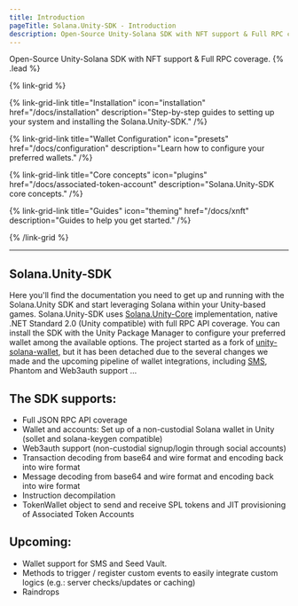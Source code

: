 ```yaml
---
title: Introduction
pageTitle: Solana.Unity-SDK - Introduction
description: Open-Source Unity-Solana SDK with NFT support & Full RPC coverage.
---
```


Open-Source Unity-Solana SDK with NFT support & Full RPC coverage. {% .lead %}

{% link-grid %}

{% link-grid-link title="Installation" icon="installation" href="/docs/installation" description="Step-by-step guides to setting up your system and installing the Solana.Unity-SDK." /%}

{% link-grid-link title="Wallet Configuration" icon="presets" href="/docs/configuration" description="Learn how to configure your preferred wallets." /%}

{% link-grid-link title="Core concepts" icon="plugins" href="/docs/associated-token-account" description="Solana.Unity-SDK core concepts." /%}

{% link-grid-link title="Guides" icon="theming" href="/docs/xnft" description="Guides to help you get started." /%}

{% /link-grid %}

---

## Solana.Unity-SDK

Here you'll find the documentation you need to get up and running with the Solana.Unity SDK and start leveraging Solana within your Unity-based games.
Solana.Unity-SDK uses [Solana.Unity-Core](https://github.com/garbles-labs/Solana.Unity-Core) implementation, native .NET Standard 2.0 (Unity compatible) with full RPC API coverage. You can install the SDK with the Unity Package Manager to configure your preferred wallet among the available options.
The project started as a fork of [unity-solana-wallet](https://github.com/allartprotocol/unity-solana-wallet), but it has been detached due to the several changes we made and the upcoming pipeline of wallet integrations, including [SMS](https://github.com/solana-mobile/solana-mobile-stack-sdk), Phantom and Web3auth support ...

## The SDK supports:
- Full JSON RPC API coverage
- Wallet and accounts: Set up of a non-custodial Solana wallet in Unity (sollet and solana-keygen compatible)
- Web3auth support (non-custodial signup/login through social accounts)
- Transaction decoding from base64 and wire format and encoding back into wire format
- Message decoding from base64 and wire format and encoding back into wire format
- Instruction decompilation
- TokenWallet object to send and receive SPL tokens and JIT provisioning of Associated Token Accounts

## Upcoming:
- Wallet support for SMS and Seed Vault.
- Methods to trigger / register custom events to easily integrate custom logics (e.g.: server checks/updates or caching)
- Raindrops
